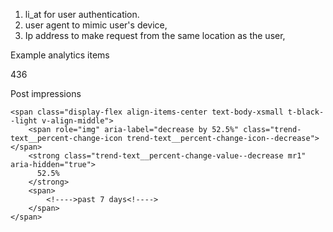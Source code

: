 1. li_at for user authentication.
2. user agent to mimic user's device,
3. Ip address to make request from the same location as the user,

Example analytics items

<div class="pcd-analytics-view-item">
          <div>
            <p class="text-body-large-bold t-black">
              <!---->436<!---->
            </p>
            <p class="text-body-small t-black--light">
              <!---->Post impressions<!---->
            </p>
          </div>
          
    <span class="display-flex align-items-center text-body-xsmall t-black--light v-align-middle">
        <span role="img" aria-label="decrease by 52.5%" class="trend-text__percent-change-icon trend-text__percent-change-icon--decrease"></span>
        <strong class="trend-text__percent-change-value--decrease mr1" aria-hidden="true">
          52.5%
        </strong>
        <span>
            <!---->past 7 days<!---->
        </span>
    </span>
</div>
